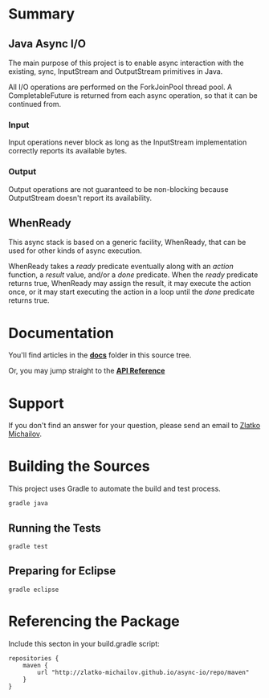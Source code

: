 # Summary
## Java Async I/O
The main purpose of this project is to enable async interaction with the existing, sync, InputStream and OutputStream primitives in Java.

All I/O operations are performed on the ForkJoinPool thread pool. 
A CompletableFuture is returned from each async operation, so that it can be continued from.

### Input
Input operations never block as long as the InputStream implementation correctly reports its available bytes. 

### Output
Output operations are not guaranteed to be non-blocking because OutputStream doesn't report its availability.

## WhenReady
This async stack is based on a generic facility, WhenReady, that can be used for other kinds of async execution.

WhenReady takes a *ready* predicate eventually along with an *action* function, a *result* value, and/or a *done* predicate.
When the *ready* predicate returns true, WhenReady may assign the result, it may execute the action once, or it may start executing 
the action in a loop until the *done* predicate returns true.


# Documentation
You'll find articles in the **[docs](docs)** folder in this source tree.

Or, you may jump straight to the **[API Reference](http://zlatko-michailov.github.io/async-io/docs/javadoc/)**


# Support
If you don't find an answer for your question, please send an email to [Zlatko Michailov](mailto:zlatko+asyncio@michailov.org).
 

# Building the Sources
This project uses Gradle to automate the build and test process.

    gradle java
    
## Running the Tests
    gradle test

## Preparing for Eclipse
    gradle eclipse

    
# Referencing the Package   
Include this secton in your build.gradle script:
    
    repositories {
        maven {
            url "http://zlatko-michailov.github.io/async-io/repo/maven"
        }
    }


